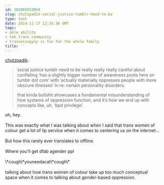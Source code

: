 ```yaml
---
id: 102869253054
slug: chutzpadik-social-justice-tumblr-need-to-be
type: text
date: 2014-11-17 12:35:36 GMT
tags:
- able ability
- teh trans community
- transmisogyny is fun for the whole family
title: ''
---
```

<p><a class="tumblr_blog" href="http://chutzpadik.tumblr.com/post/102822590729/social-justice-tumblr-need-to-be-really-really">chutzpadik</a>:</p>
<blockquote>
<p>social justice tumblr need to be really really really careful about conflating ‘has a slightly bigger number of awareness posts here on tumblr dot com’ with ‘actually materially oppresses people with more obscure illnesses’ in re: certain personality disorders.</p>
<p>that kinda bullshit showcases a fundamental misunderstanding of how systems of oppression function, and it’s how we end up with concepts like, uh, ‘bpd privilege’.</p>
</blockquote>

<p>oh, hey.<br/><br/>This was exactly what I was talking about when I said that trans women of colour get a lot of lip service when it comes to centering us on the internet...<br/><br/>But how this rarely ever translates to offline. <br/><br/>Where you'll get dfab agender ppl<br/><br/>\*cough\*youneedacat\*cough\*<br/><br/>talking about how trans women of colour take up too much conceptual space when it comes to talking about gender-based oppression. </p>